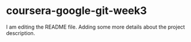 # coursera-google-git-week3

I am editing the README file. Adding some more details about the project description.
